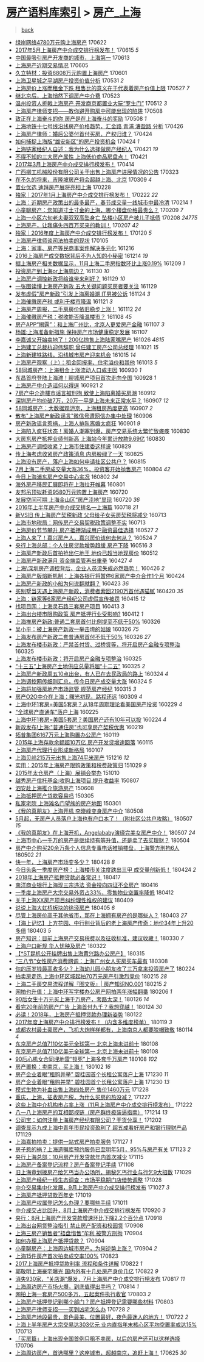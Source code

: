 [房产语料库索引](../../README.md)  > [房产_上海](房产_上海.md)
====
> [back](../README.md)

- [绿岸网络4780万元购上海房产](http://jkwz.applinzi.com/ittc/6982049071119205381.html#%E7%BB%BF%E5%B2%B8%E7%BD%91%E7%BB%9C4780%E4%B8%87%E5%85%83%E8%B4%AD%E4%B8%8A%E6%B5%B7%E6%88%BF%E4%BA%A7) 170622  
- [2017年5月上海房产中介成交排行榜发布！](http://jkwz.applinzi.com/ittc/6979389291992974340.html#2017%E5%B9%B45%E6%9C%88%E4%B8%8A%E6%B5%B7%E6%88%BF%E4%BA%A7%E4%B8%AD%E4%BB%8B%E6%88%90%E4%BA%A4%E6%8E%92%E8%A1%8C%E6%A6%9C%E5%8F%91%E5%B8%83%EF%BC%81) 170615 *5* 
- [中国最吸引房产开发商的城市，上海第一](http://jkwz.applinzi.com/ittc/6978670453861123077.html#%E4%B8%AD%E5%9B%BD%E6%9C%80%E5%90%B8%E5%BC%95%E6%88%BF%E4%BA%A7%E5%BC%80%E5%8F%91%E5%95%86%E7%9A%84%E5%9F%8E%E5%B8%82%EF%BC%8C%E4%B8%8A%E6%B5%B7%E7%AC%AC%E4%B8%80) 170613  
- [上海房产近期交易情况](http://jkwz.applinzi.com/ittc/6975820839411778565.html#%E4%B8%8A%E6%B5%B7%E6%88%BF%E4%BA%A7%E8%BF%91%E6%9C%9F%E4%BA%A4%E6%98%93%E6%83%85%E5%86%B5) 170605  
- [久立特材：投资6808万元购置上海房产](http://jkwz.applinzi.com/ittc/6974120583410222085.html#%E4%B9%85%E7%AB%8B%E7%89%B9%E6%9D%90%EF%BC%9A%E6%8A%95%E8%B5%846808%E4%B8%87%E5%85%83%E8%B4%AD%E7%BD%AE%E4%B8%8A%E6%B5%B7%E6%88%BF%E4%BA%A7) 170601  
- [上海卫星城之平湖房产投资价值分析](http://jkwz.applinzi.com/ittc/6973253627140375557.html#%E4%B8%8A%E6%B5%B7%E5%8D%AB%E6%98%9F%E5%9F%8E%E4%B9%8B%E5%B9%B3%E6%B9%96%E6%88%BF%E4%BA%A7%E6%8A%95%E8%B5%84%E4%BB%B7%E5%80%BC%E5%88%86%E6%9E%90) 170531 *2* 
- [上海房价上涨而租金下跌 租售比的意义在于代表着房产价值上限](http://jkwz.applinzi.com/ittc/6972402052712907780.html#%E4%B8%8A%E6%B5%B7%E6%88%BF%E4%BB%B7%E4%B8%8A%E6%B6%A8%E8%80%8C%E7%A7%9F%E9%87%91%E4%B8%8B%E8%B7%8C+%E7%A7%9F%E5%94%AE%E6%AF%94%E7%9A%84%E6%84%8F%E4%B9%89%E5%9C%A8%E4%BA%8E%E4%BB%A3%E8%A1%A8%E7%9D%80%E6%88%BF%E4%BA%A7%E4%BB%B7%E5%80%BC%E4%B8%8A%E9%99%90) 170527 *7* 
- [继北京后，上海悄然下调房产中介费](http://jkwz.applinzi.com/ittc/6970807979757536261.html#%E7%BB%A7%E5%8C%97%E4%BA%AC%E5%90%8E%EF%BC%8C%E4%B8%8A%E6%B5%B7%E6%82%84%E7%84%B6%E4%B8%8B%E8%B0%83%E6%88%BF%E4%BA%A7%E4%B8%AD%E4%BB%8B%E8%B4%B9) 170523  
- [温州投资人折戟上海房产 开发商京都置业大玩“罗生门”](http://jkwz.applinzi.com/ittc/6966870995133531140.html#%E6%B8%A9%E5%B7%9E%E6%8A%95%E8%B5%84%E4%BA%BA%E6%8A%98%E6%88%9F%E4%B8%8A%E6%B5%B7%E6%88%BF%E4%BA%A7+%E5%BC%80%E5%8F%91%E5%95%86%E4%BA%AC%E9%83%BD%E7%BD%AE%E4%B8%9A%E5%A4%A7%E7%8E%A9%E2%80%9C%E7%BD%97%E7%94%9F%E9%97%A8%E2%80%9D) 170512 *3* 
- [上海房产律师支招——教你避开购房中可能出现的陷阱](http://jkwz.applinzi.com/ittc/6965323584867140612.html#%E4%B8%8A%E6%B5%B7%E6%88%BF%E4%BA%A7%E5%BE%8B%E5%B8%88%E6%94%AF%E6%8B%9B%E2%80%94%E2%80%94%E6%95%99%E4%BD%A0%E9%81%BF%E5%BC%80%E8%B4%AD%E6%88%BF%E4%B8%AD%E5%8F%AF%E8%83%BD%E5%87%BA%E7%8E%B0%E7%9A%84%E9%99%B7%E9%98%B1) 170508  
- [致正在上海奋斗的你 房产是在上海奋斗的奖励](http://jkwz.applinzi.com/ittc/6965300979166610436.html#%E8%87%B4%E6%AD%A3%E5%9C%A8%E4%B8%8A%E6%B5%B7%E5%A5%8B%E6%96%97%E7%9A%84%E4%BD%A0+%E6%88%BF%E4%BA%A7%E6%98%AF%E5%9C%A8%E4%B8%8A%E6%B5%B7%E5%A5%8B%E6%96%97%E7%9A%84%E5%A5%96%E5%8A%B1) 170508 *1* 
- [上海地铁十七号线沿线房产价格趋势，汇金路 青浦 漕盈路 分析](http://jkwz.applinzi.com/ittc/6960841450597123076.html#%E4%B8%8A%E6%B5%B7%E5%9C%B0%E9%93%81%E5%8D%81%E4%B8%83%E5%8F%B7%E7%BA%BF%E6%B2%BF%E7%BA%BF%E6%88%BF%E4%BA%A7%E4%BB%B7%E6%A0%BC%E8%B6%8B%E5%8A%BF%EF%BC%8C%E6%B1%87%E9%87%91%E8%B7%AF+%E9%9D%92%E6%B5%A6+%E6%BC%95%E7%9B%88%E8%B7%AF+%E5%88%86%E6%9E%90) 170426  
- [上海房产律师：婚后公婆付首付买房，产权归谁？](http://jkwz.applinzi.com/ittc/6960026554041107460.html#%E4%B8%8A%E6%B5%B7%E6%88%BF%E4%BA%A7%E5%BE%8B%E5%B8%88%EF%BC%9A%E5%A9%9A%E5%90%8E%E5%85%AC%E5%A9%86%E4%BB%98%E9%A6%96%E4%BB%98%E4%B9%B0%E6%88%BF%EF%BC%8C%E4%BA%A7%E6%9D%83%E5%BD%92%E8%B0%81%EF%BC%9F) 170424  
- [如何捕捉上海版“雄安新区”的房产投资机会](http://jkwz.applinzi.com/ittc/6959844654907393028.html#%E5%A6%82%E4%BD%95%E6%8D%95%E6%8D%89%E4%B8%8A%E6%B5%B7%E7%89%88%E2%80%9C%E9%9B%84%E5%AE%89%E6%96%B0%E5%8C%BA%E2%80%9D%E7%9A%84%E6%88%BF%E4%BA%A7%E6%8A%95%E8%B5%84%E6%9C%BA%E4%BC%9A) 170424 *1* 
- [上海链家经纪人自述：我为什么选择做房产经纪人](http://jkwz.applinzi.com/ittc/6959102321677042692.html#%E4%B8%8A%E6%B5%B7%E9%93%BE%E5%AE%B6%E7%BB%8F%E7%BA%AA%E4%BA%BA%E8%87%AA%E8%BF%B0%EF%BC%9A%E6%88%91%E4%B8%BA%E4%BB%80%E4%B9%88%E9%80%89%E6%8B%A9%E5%81%9A%E6%88%BF%E4%BA%A7%E7%BB%8F%E7%BA%AA%E4%BA%BA) 170421 *19* 
- [不得不知的三大房产属性 上海低价商品房盘点！](http://jkwz.applinzi.com/ittc/6959026564829283332.html#%E4%B8%8D%E5%BE%97%E4%B8%8D%E7%9F%A5%E7%9A%84%E4%B8%89%E5%A4%A7%E6%88%BF%E4%BA%A7%E5%B1%9E%E6%80%A7+%E4%B8%8A%E6%B5%B7%E4%BD%8E%E4%BB%B7%E5%95%86%E5%93%81%E6%88%BF%E7%9B%98%E7%82%B9%EF%BC%81) 170421  
- [2017年3月上海房产中介成交排行榜发布！](http://jkwz.applinzi.com/ittc/6956315365469586436.html#2017%E5%B9%B43%E6%9C%88%E4%B8%8A%E6%B5%B7%E6%88%BF%E4%BA%A7%E4%B8%AD%E4%BB%8B%E6%88%90%E4%BA%A4%E6%8E%92%E8%A1%8C%E6%A6%9C%E5%8F%91%E5%B8%83%EF%BC%81) 170414  
- [广西柳工机械股份有限公司关于出售上海房产进展情况的公告](http://jkwz.applinzi.com/ittc/6948036246910813188.html#%E5%B9%BF%E8%A5%BF%E6%9F%B3%E5%B7%A5%E6%9C%BA%E6%A2%B0%E8%82%A1%E4%BB%BD%E6%9C%89%E9%99%90%E5%85%AC%E5%8F%B8%E5%85%B3%E4%BA%8E%E5%87%BA%E5%94%AE%E4%B8%8A%E6%B5%B7%E6%88%BF%E4%BA%A7%E8%BF%9B%E5%B1%95%E6%83%85%E5%86%B5%E7%9A%84%E5%85%AC%E5%91%8A) 170323  
- [在不久的将来，吉隆坡房产将会超越上海、北京](http://jkwz.applinzi.com/ittc/6943123239613236228.html#%E5%9C%A8%E4%B8%8D%E4%B9%85%E7%9A%84%E5%B0%86%E6%9D%A5%EF%BC%8C%E5%90%89%E9%9A%86%E5%9D%A1%E6%88%BF%E4%BA%A7%E5%B0%86%E4%BC%9A%E8%B6%85%E8%B6%8A%E4%B8%8A%E6%B5%B7%E3%80%81%E5%8C%97%E4%BA%AC) 170309 *4* 
- [置业优选 迪拜房产展将亮相上海](http://jkwz.applinzi.com/ittc/6939705138024547332.html#%E7%BD%AE%E4%B8%9A%E4%BC%98%E9%80%89+%E8%BF%AA%E6%8B%9C%E6%88%BF%E4%BA%A7%E5%B1%95%E5%B0%86%E4%BA%AE%E7%9B%B8%E4%B8%8A%E6%B5%B7) 170228  
- [独家｜2017年1月上海房产中介成交排行榜发布！](http://jkwz.applinzi.com/ittc/6937385548154143749.html#%E7%8B%AC%E5%AE%B6%EF%BD%9C2017%E5%B9%B41%E6%9C%88%E4%B8%8A%E6%B5%B7%E6%88%BF%E4%BA%A7%E4%B8%AD%E4%BB%8B%E6%88%90%E4%BA%A4%E6%8E%92%E8%A1%8C%E6%A6%9C%E5%8F%91%E5%B8%83%EF%BC%81) 170222 *22* 
- [上海：近期房产政策出的最多最严，春节成交量一线城市中最冷清](http://jkwz.applinzi.com/ittc/6933887552749831172.html#%E4%B8%8A%E6%B5%B7%EF%BC%9A%E8%BF%91%E6%9C%9F%E6%88%BF%E4%BA%A7%E6%94%BF%E7%AD%96%E5%87%BA%E7%9A%84%E6%9C%80%E5%A4%9A%E6%9C%80%E4%B8%A5%EF%BC%8C%E6%98%A5%E8%8A%82%E6%88%90%E4%BA%A4%E9%87%8F%E4%B8%80%E7%BA%BF%E5%9F%8E%E5%B8%82%E4%B8%AD%E6%9C%80%E5%86%B7%E6%B8%85) 170214 *1* 
- [小童聊房产：您知道寸土寸金的上海，哪个楼盘价格最贵么？](http://jkwz.applinzi.com/ittc/6932719934001120261.html#%E5%B0%8F%E7%AB%A5%E8%81%8A%E6%88%BF%E4%BA%A7%EF%BC%9A%E6%82%A8%E7%9F%A5%E9%81%93%E5%AF%B8%E5%9C%9F%E5%AF%B8%E9%87%91%E7%9A%84%E4%B8%8A%E6%B5%B7%EF%BC%8C%E5%93%AA%E4%B8%AA%E6%A5%BC%E7%9B%98%E4%BB%B7%E6%A0%BC%E6%9C%80%E8%B4%B5%E4%B9%88%EF%BC%9F) 170209 *7* 
- [上海一小区六旬老夫妻双双高坠身亡 坠楼小区房产被儿子抵债](http://jkwz.applinzi.com/ittc/6932219665970627589.html#%E4%B8%8A%E6%B5%B7%E4%B8%80%E5%B0%8F%E5%8C%BA%E5%85%AD%E6%97%AC%E8%80%81%E5%A4%AB%E5%A6%BB%E5%8F%8C%E5%8F%8C%E9%AB%98%E5%9D%A0%E8%BA%AB%E4%BA%A1+%E5%9D%A0%E6%A5%BC%E5%B0%8F%E5%8C%BA%E6%88%BF%E4%BA%A7%E8%A2%AB%E5%84%BF%E5%AD%90%E6%8A%B5%E5%80%BA) 170208 *24775* 
- [上海房产，让我痛失四百万买来的教训！](http://jkwz.applinzi.com/ittc/6931691720415904772.html#%E4%B8%8A%E6%B5%B7%E6%88%BF%E4%BA%A7%EF%BC%8C%E8%AE%A9%E6%88%91%E7%97%9B%E5%A4%B1%E5%9B%9B%E7%99%BE%E4%B8%87%E4%B9%B0%E6%9D%A5%E7%9A%84%E6%95%99%E8%AE%AD%EF%BC%81) 170207 *42* 
- [独家｜2016年度上海房产中介成交排行榜发布！](http://jkwz.applinzi.com/ittc/6925150875990623237.html#%E7%8B%AC%E5%AE%B6%EF%BD%9C2016%E5%B9%B4%E5%BA%A6%E4%B8%8A%E6%B5%B7%E6%88%BF%E4%BA%A7%E4%B8%AD%E4%BB%8B%E6%88%90%E4%BA%A4%E6%8E%92%E8%A1%8C%E6%A6%9C%E5%8F%91%E5%B8%83%EF%BC%81) 170120 *5* 
- [上海房产律师谈司法拍卖的现状](http://jkwz.applinzi.com/ittc/6919668137586066436.html#%E4%B8%8A%E6%B5%B7%E6%88%BF%E4%BA%A7%E5%BE%8B%E5%B8%88%E8%B0%88%E5%8F%B8%E6%B3%95%E6%8B%8D%E5%8D%96%E7%9A%84%E7%8E%B0%E7%8A%B6) 170105  
- [上海：家事、房产等民商事案件解决多元化](http://jkwz.applinzi.com/ittc/6912141322093069317.html#%E4%B8%8A%E6%B5%B7%EF%BC%9A%E5%AE%B6%E4%BA%8B%E3%80%81%E6%88%BF%E4%BA%A7%E7%AD%89%E6%B0%91%E5%95%86%E4%BA%8B%E6%A1%88%E4%BB%B6%E8%A7%A3%E5%86%B3%E5%A4%9A%E5%85%83%E5%8C%96) 161216  
- [2016上海房产成交数据背后不为人知的小秘密](http://jkwz.applinzi.com/ittc/6911547433212707844.html#2016%E4%B8%8A%E6%B5%B7%E6%88%BF%E4%BA%A7%E6%88%90%E4%BA%A4%E6%95%B0%E6%8D%AE%E8%83%8C%E5%90%8E%E4%B8%8D%E4%B8%BA%E4%BA%BA%E7%9F%A5%E7%9A%84%E5%B0%8F%E7%A7%98%E5%AF%86) 161214 *19* 
- [据上海房产相关数据显示，11月上海二手房指数环比上涨0.19%](http://jkwz.applinzi.com/ittc/6909693129761752069.html#%E6%8D%AE%E4%B8%8A%E6%B5%B7%E6%88%BF%E4%BA%A7%E7%9B%B8%E5%85%B3%E6%95%B0%E6%8D%AE%E6%98%BE%E7%A4%BA%EF%BC%8C11%E6%9C%88%E4%B8%8A%E6%B5%B7%E4%BA%8C%E6%89%8B%E6%88%BF%E6%8C%87%E6%95%B0%E7%8E%AF%E6%AF%94%E4%B8%8A%E6%B6%A80.19%25) 161209 *1* 
- [投资房产到上海or上海周边？](http://jkwz.applinzi.com/ittc/6906230413894091780.html#%E6%8A%95%E8%B5%84%E6%88%BF%E4%BA%A7%E5%88%B0%E4%B8%8A%E6%B5%B7or%E4%B8%8A%E6%B5%B7%E5%91%A8%E8%BE%B9%EF%BC%9F) 161130 *10* 
- [上海房产调控新政将给谁带来利好？](http://jkwz.applinzi.com/ittc/6906056269869089797.html#%E4%B8%8A%E6%B5%B7%E6%88%BF%E4%BA%A7%E8%B0%83%E6%8E%A7%E6%96%B0%E6%94%BF%E5%B0%86%E7%BB%99%E8%B0%81%E5%B8%A6%E6%9D%A5%E5%88%A9%E5%A5%BD%EF%BC%9F) 161129 *10* 
- [一张图读懂上海房产新政 五大关键问题买房者要关注](http://jkwz.applinzi.com/ittc/6905855942045729796.html#%E4%B8%80%E5%BC%A0%E5%9B%BE%E8%AF%BB%E6%87%82%E4%B8%8A%E6%B5%B7%E6%88%BF%E4%BA%A7%E6%96%B0%E6%94%BF+%E4%BA%94%E5%A4%A7%E5%85%B3%E9%94%AE%E9%97%AE%E9%A2%98%E4%B9%B0%E6%88%BF%E8%80%85%E8%A6%81%E5%85%B3%E6%B3%A8) 161129  
- [发布虚假&quot;房产新政&quot;引发上海离婚潮 IT男被公诉](http://jkwz.applinzi.com/ittc/6904155671515104260.html#%E5%8F%91%E5%B8%83%E8%99%9A%E5%81%87%26quot%3B%E6%88%BF%E4%BA%A7%E6%96%B0%E6%94%BF%26quot%3B%E5%BC%95%E5%8F%91%E4%B8%8A%E6%B5%B7%E7%A6%BB%E5%A9%9A%E6%BD%AE+IT%E7%94%B7%E8%A2%AB%E5%85%AC%E8%AF%89) 161124 *3* 
- [上海催缴房产税 或利于楼市降温](http://jkwz.applinzi.com/ittc/6902893416563622916.html#%E4%B8%8A%E6%B5%B7%E5%82%AC%E7%BC%B4%E6%88%BF%E4%BA%A7%E7%A8%8E+%E6%88%96%E5%88%A9%E4%BA%8E%E6%A5%BC%E5%B8%82%E9%99%8D%E6%B8%A9) 161121 *3* 
- [上海房产周报，二手房房价依旧稳步上涨！](http://jkwz.applinzi.com/ittc/6899671252364428293.html#%E4%B8%8A%E6%B5%B7%E6%88%BF%E4%BA%A7%E5%91%A8%E6%8A%A5%EF%BC%8C%E4%BA%8C%E6%89%8B%E6%88%BF%E6%88%BF%E4%BB%B7%E4%BE%9D%E6%97%A7%E7%A8%B3%E6%AD%A5%E4%B8%8A%E6%B6%A8%EF%BC%81) 161112 *24* 
- [上海催缴房产税：税收能否降温楼市？](http://jkwz.applinzi.com/ittc/6898148207590114308.html#%E4%B8%8A%E6%B5%B7%E5%82%AC%E7%BC%B4%E6%88%BF%E4%BA%A7%E7%A8%8E%EF%BC%9A%E7%A8%8E%E6%94%B6%E8%83%BD%E5%90%A6%E9%99%8D%E6%B8%A9%E6%A5%BC%E5%B8%82%EF%BC%9F) 161108 *45* 
- [房产APP“揭露”：和上海广州比，北京人更爱房产金融](http://jkwz.applinzi.com/ittc/6897794264154506244.html#%E6%88%BF%E4%BA%A7APP%E2%80%9C%E6%8F%AD%E9%9C%B2%E2%80%9D%EF%BC%9A%E5%92%8C%E4%B8%8A%E6%B5%B7%E5%B9%BF%E5%B7%9E%E6%AF%94%EF%BC%8C%E5%8C%97%E4%BA%AC%E4%BA%BA%E6%9B%B4%E7%88%B1%E6%88%BF%E4%BA%A7%E9%87%91%E8%9E%8D) 161107 *3* 
- [杨雄:上海准备新措施 保持房产市场健康稳定发展](http://jkwz.applinzi.com/ittc/6897723111511688196.html#%E6%9D%A8%E9%9B%84%3A%E4%B8%8A%E6%B5%B7%E5%87%86%E5%A4%87%E6%96%B0%E6%8E%AA%E6%96%BD+%E4%BF%9D%E6%8C%81%E6%88%BF%E4%BA%A7%E5%B8%82%E5%9C%BA%E5%81%A5%E5%BA%B7%E7%A8%B3%E5%AE%9A%E5%8F%91%E5%B1%95) 161107  
- [李嘉诚又开始卖地了！200亿抛售上海陆家嘴房产](http://jkwz.applinzi.com/ittc/6893402293164049412.html#%E6%9D%8E%E5%98%89%E8%AF%9A%E5%8F%88%E5%BC%80%E5%A7%8B%E5%8D%96%E5%9C%B0%E4%BA%86%EF%BC%81200%E4%BA%BF%E6%8A%9B%E5%94%AE%E4%B8%8A%E6%B5%B7%E9%99%86%E5%AE%B6%E5%98%B4%E6%88%BF%E4%BA%A7) 161026 *4815* 
- [上海建工总裁杭迎伟辞职 曾任建工房产公司总经理](http://jkwz.applinzi.com/ittc/6891586554778092549.html#%E4%B8%8A%E6%B5%B7%E5%BB%BA%E5%B7%A5%E6%80%BB%E8%A3%81%E6%9D%AD%E8%BF%8E%E4%BC%9F%E8%BE%9E%E8%81%8C+%E6%9B%BE%E4%BB%BB%E5%BB%BA%E5%B7%A5%E6%88%BF%E4%BA%A7%E5%85%AC%E5%8F%B8%E6%80%BB%E7%BB%8F%E7%90%86) 161021 *15* 
- [上海新建铁路线，沿线城市房产迎来机会](http://jkwz.applinzi.com/ittc/6889145789380559876.html#%E4%B8%8A%E6%B5%B7%E6%96%B0%E5%BB%BA%E9%93%81%E8%B7%AF%E7%BA%BF%EF%BC%8C%E6%B2%BF%E7%BA%BF%E5%9F%8E%E5%B8%82%E6%88%BF%E4%BA%A7%E8%BF%8E%E6%9D%A5%E6%9C%BA%E4%BC%9A) 161015 *14* 
- [上海房产观察（上）：租金回报率、住宅溢价和其他](http://jkwz.applinzi.com/ittc/6888543813328438276.html#%E4%B8%8A%E6%B5%B7%E6%88%BF%E4%BA%A7%E8%A7%82%E5%AF%9F%EF%BC%88%E4%B8%8A%EF%BC%89%EF%BC%9A%E7%A7%9F%E9%87%91%E5%9B%9E%E6%8A%A5%E7%8E%87%E3%80%81%E4%BD%8F%E5%AE%85%E6%BA%A2%E4%BB%B7%E5%92%8C%E5%85%B6%E4%BB%96) 161013 *5* 
- [58同城房产：上海租金上涨流动人口成主因](http://jkwz.applinzi.com/ittc/6883597842957992965.html#58%E5%90%8C%E5%9F%8E%E6%88%BF%E4%BA%A7%EF%BC%9A%E4%B8%8A%E6%B5%B7%E7%A7%9F%E9%87%91%E4%B8%8A%E6%B6%A8%E6%B5%81%E5%8A%A8%E4%BA%BA%E5%8F%A3%E6%88%90%E4%B8%BB%E5%9B%A0) 160930 *1* 
- [东昌首府登陆上海滩！聊城房产项目首次走向全国](http://jkwz.applinzi.com/ittc/6882830364132770821.html#%E4%B8%9C%E6%98%8C%E9%A6%96%E5%BA%9C%E7%99%BB%E9%99%86%E4%B8%8A%E6%B5%B7%E6%BB%A9%EF%BC%81%E8%81%8A%E5%9F%8E%E6%88%BF%E4%BA%A7%E9%A1%B9%E7%9B%AE%E9%A6%96%E6%AC%A1%E8%B5%B0%E5%90%91%E5%85%A8%E5%9B%BD) 160928 *1* 
- [上海房产中介造谣何以得逞](http://jkwz.applinzi.com/ittc/6880111989975680005.html#%E4%B8%8A%E6%B5%B7%E6%88%BF%E4%BA%A7%E4%B8%AD%E4%BB%8B%E9%80%A0%E8%B0%A3%E4%BD%95%E4%BB%A5%E5%BE%97%E9%80%9E) 160921 *2* 
- [7房产中介造楼市谣言被刑拘 致使上海陷离婚买房潮](http://jkwz.applinzi.com/ittc/6876905330017043460.html#7%E6%88%BF%E4%BA%A7%E4%B8%AD%E4%BB%8B%E9%80%A0%E6%A5%BC%E5%B8%82%E8%B0%A3%E8%A8%80%E8%A2%AB%E5%88%91%E6%8B%98+%E8%87%B4%E4%BD%BF%E4%B8%8A%E6%B5%B7%E9%99%B7%E7%A6%BB%E5%A9%9A%E4%B9%B0%E6%88%BF%E6%BD%AE) 160912  
- [深圳房产均价破7万，20万一平是上海未来正常水平？](http://jkwz.applinzi.com/ittc/6875194245958337541.html#%E6%B7%B1%E5%9C%B3%E6%88%BF%E4%BA%A7%E5%9D%87%E4%BB%B7%E7%A0%B47%E4%B8%87%EF%BC%8C20%E4%B8%87%E4%B8%80%E5%B9%B3%E6%98%AF%E4%B8%8A%E6%B5%B7%E6%9C%AA%E6%9D%A5%E6%AD%A3%E5%B8%B8%E6%B0%B4%E5%B9%B3%EF%BC%9F) 160907 *12* 
- [58同城房产：大数据观沪京，上海租房热度更高](http://jkwz.applinzi.com/ittc/6875052363840226309.html#58%E5%90%8C%E5%9F%8E%E6%88%BF%E4%BA%A7%EF%BC%9A%E5%A4%A7%E6%95%B0%E6%8D%AE%E8%A7%82%E6%B2%AA%E4%BA%AC%EF%BC%8C%E4%B8%8A%E6%B5%B7%E7%A7%9F%E6%88%BF%E7%83%AD%E5%BA%A6%E6%9B%B4%E9%AB%98) 160907 *2* 
- [散布&quot;上海房产新政谣言&quot;微信号遭网信办集中处理](http://jkwz.applinzi.com/ittc/6874840391861404677.html#%E6%95%A3%E5%B8%83%26quot%3B%E4%B8%8A%E6%B5%B7%E6%88%BF%E4%BA%A7%E6%96%B0%E6%94%BF%E8%B0%A3%E8%A8%80%26quot%3B%E5%BE%AE%E4%BF%A1%E5%8F%B7%E9%81%AD%E7%BD%91%E4%BF%A1%E5%8A%9E%E9%9B%86%E4%B8%AD%E5%A4%84%E7%90%86) 160906  
- [房产新政谣言惹祸，上海人排队离婚太疯狂](http://jkwz.applinzi.com/ittc/6872950183863780357.html#%E6%88%BF%E4%BA%A7%E6%96%B0%E6%94%BF%E8%B0%A3%E8%A8%80%E6%83%B9%E7%A5%B8%EF%BC%8C%E4%B8%8A%E6%B5%B7%E4%BA%BA%E6%8E%92%E9%98%9F%E7%A6%BB%E5%A9%9A%E5%A4%AA%E7%96%AF%E7%8B%82) 160901 *9* 
- [上海陷入疯狂状态！离婚人潮塞到爆，房产交易系统太繁忙致瘫痪](http://jkwz.applinzi.com/ittc/6872092082382046212.html#%E4%B8%8A%E6%B5%B7%E9%99%B7%E5%85%A5%E7%96%AF%E7%8B%82%E7%8A%B6%E6%80%81%EF%BC%81%E7%A6%BB%E5%A9%9A%E4%BA%BA%E6%BD%AE%E5%A1%9E%E5%88%B0%E7%88%86%EF%BC%8C%E6%88%BF%E4%BA%A7%E4%BA%A4%E6%98%93%E7%B3%BB%E7%BB%9F%E5%A4%AA%E7%B9%81%E5%BF%99%E8%87%B4%E7%98%AB%E7%97%AA) 160830  
- [大房东房产抵押业绩创新高 上海站今年累计放款9.69亿](http://jkwz.applinzi.com/ittc/6871847050873930756.html#%E5%A4%A7%E6%88%BF%E4%B8%9C%E6%88%BF%E4%BA%A7%E6%8A%B5%E6%8A%BC%E4%B8%9A%E7%BB%A9%E5%88%9B%E6%96%B0%E9%AB%98+%E4%B8%8A%E6%B5%B7%E7%AB%99%E4%BB%8A%E5%B9%B4%E7%B4%AF%E8%AE%A1%E6%94%BE%E6%AC%BE9.69%E4%BA%BF) 160830  
- [上海房产调控收紧？上海市住建委这样说](http://jkwz.applinzi.com/ittc/6871895429070980101.html#%E4%B8%8A%E6%B5%B7%E6%88%BF%E4%BA%A7%E8%B0%83%E6%8E%A7%E6%94%B6%E7%B4%A7%EF%BC%9F%E4%B8%8A%E6%B5%B7%E5%B8%82%E4%BD%8F%E5%BB%BA%E5%A7%94%E8%BF%99%E6%A0%B7%E8%AF%B4) 160829  
- [传上海考虑收紧房产政策消息 内房股绿了一天](http://jkwz.applinzi.com/ittc/6870344061453599749.html#%E4%BC%A0%E4%B8%8A%E6%B5%B7%E8%80%83%E8%99%91%E6%94%B6%E7%B4%A7%E6%88%BF%E4%BA%A7%E6%94%BF%E7%AD%96%E6%B6%88%E6%81%AF+%E5%86%85%E6%88%BF%E8%82%A1%E7%BB%BF%E4%BA%86%E4%B8%80%E5%A4%A9) 160825  
- [上海没有房产，落户上海如何申请社区公共户？](http://jkwz.applinzi.com/ittc/6866713116175500292.html#%E4%B8%8A%E6%B5%B7%E6%B2%A1%E6%9C%89%E6%88%BF%E4%BA%A7%EF%BC%8C%E8%90%BD%E6%88%B7%E4%B8%8A%E6%B5%B7%E5%A6%82%E4%BD%95%E7%94%B3%E8%AF%B7%E7%A4%BE%E5%8C%BA%E5%85%AC%E5%85%B1%E6%88%B7%EF%BC%9F) 160815  
- [7月上海二手房成交量大涨36%，投资客开始抛售房产](http://jkwz.applinzi.com/ittc/6862615115144365061.html#7%E6%9C%88%E4%B8%8A%E6%B5%B7%E4%BA%8C%E6%89%8B%E6%88%BF%E6%88%90%E4%BA%A4%E9%87%8F%E5%A4%A7%E6%B6%A836%25%EF%BC%8C%E6%8A%95%E8%B5%84%E5%AE%A2%E5%BC%80%E5%A7%8B%E6%8A%9B%E5%94%AE%E6%88%BF%E4%BA%A7) 160804 *42* 
- [今日上海浦东房产交易中心实况](http://jkwz.applinzi.com/ittc/6861711833202951173.html#%E4%BB%8A%E6%97%A5%E4%B8%8A%E6%B5%B7%E6%B5%A6%E4%B8%9C%E6%88%BF%E4%BA%A7%E4%BA%A4%E6%98%93%E4%B8%AD%E5%BF%83%E5%AE%9E%E5%86%B5) 160802 *34* 
- [海外房产移民汇展即将在上海拉开帷幕](http://jkwz.applinzi.com/ittc/6861439251639714820.html#%E6%B5%B7%E5%A4%96%E6%88%BF%E4%BA%A7%E7%A7%BB%E6%B0%91%E6%B1%87%E5%B1%95%E5%8D%B3%E5%B0%86%E5%9C%A8%E4%B8%8A%E6%B5%B7%E6%8B%89%E5%BC%80%E5%B8%B7%E5%B9%95) 160801  
- [友邦吊顶拟耗资9580万元购置上海房产](http://jkwz.applinzi.com/ittc/6857028477404054533.html#%E5%8F%8B%E9%82%A6%E5%90%8A%E9%A1%B6%E6%8B%9F%E8%80%97%E8%B5%849580%E4%B8%87%E5%85%83%E8%B4%AD%E7%BD%AE%E4%B8%8A%E6%B5%B7%E6%88%BF%E4%BA%A7) 160720  
- [发展空间可期 上海金山区“房产洼地”显现](http://jkwz.applinzi.com/ittc/6856977016976573444.html#%E5%8F%91%E5%B1%95%E7%A9%BA%E9%97%B4%E5%8F%AF%E6%9C%9F+%E4%B8%8A%E6%B5%B7%E9%87%91%E5%B1%B1%E5%8C%BA%E2%80%9C%E6%88%BF%E4%BA%A7%E6%B4%BC%E5%9C%B0%E2%80%9D%E6%98%BE%E7%8E%B0) 160720 *36* 
- [2016年上半年房产中介成交排名—上海篇](http://jkwz.applinzi.com/ittc/6856298190860715012.html#2016%E5%B9%B4%E4%B8%8A%E5%8D%8A%E5%B9%B4%E6%88%BF%E4%BA%A7%E4%B8%AD%E4%BB%8B%E6%88%90%E4%BA%A4%E6%8E%92%E5%90%8D%E2%80%94%E4%B8%8A%E6%B5%B7%E7%AF%87) 160718 *21* 
- [新VS旧 传上海房产契税新政 父母给子女买房契税将减少](http://jkwz.applinzi.com/ittc/6854287346618614788.html#%E6%96%B0VS%E6%97%A7+%E4%BC%A0%E4%B8%8A%E6%B5%B7%E6%88%BF%E4%BA%A7%E5%A5%91%E7%A8%8E%E6%96%B0%E6%94%BF+%E7%88%B6%E6%AF%8D%E7%BB%99%E5%AD%90%E5%A5%B3%E4%B9%B0%E6%88%BF%E5%A5%91%E7%A8%8E%E5%B0%86%E5%87%8F%E5%B0%91) 160713  
- [上海市地税局：网传房产交易契税政策调整不实](http://jkwz.applinzi.com/ittc/6854282099779175428.html#%E4%B8%8A%E6%B5%B7%E5%B8%82%E5%9C%B0%E7%A8%8E%E5%B1%80%EF%BC%9A%E7%BD%91%E4%BC%A0%E6%88%BF%E4%BA%A7%E4%BA%A4%E6%98%93%E5%A5%91%E7%A8%8E%E6%94%BF%E7%AD%96%E8%B0%83%E6%95%B4%E4%B8%8D%E5%AE%9E) 160713  
- [上海房价节节攀升 房产抵押渐成用户融资最佳选择](http://jkwz.applinzi.com/ittc/6836507402119414789.html#%E4%B8%8A%E6%B5%B7%E6%88%BF%E4%BB%B7%E8%8A%82%E8%8A%82%E6%94%80%E5%8D%87+%E6%88%BF%E4%BA%A7%E6%8A%B5%E6%8A%BC%E6%B8%90%E6%88%90%E7%94%A8%E6%88%B7%E8%9E%8D%E8%B5%84%E6%9C%80%E4%BD%B3%E9%80%89%E6%8B%A9) 160527 *2* 
- [上海人来了！嘉兴房产人，嘉兴房价该何去何从？](http://jkwz.applinzi.com/ittc/6835714527320343557.html#%E4%B8%8A%E6%B5%B7%E4%BA%BA%E6%9D%A5%E4%BA%86%EF%BC%81%E5%98%89%E5%85%B4%E6%88%BF%E4%BA%A7%E4%BA%BA%EF%BC%8C%E5%98%89%E5%85%B4%E6%88%BF%E4%BB%B7%E8%AF%A5%E4%BD%95%E5%8E%BB%E4%BD%95%E4%BB%8E%EF%BC%9F) 160524 *7* 
- [央行上海总部：个人住房贷款增势趋缓 房产下降](http://jkwz.applinzi.com/ittc/6832859372472239109.html#%E5%A4%AE%E8%A1%8C%E4%B8%8A%E6%B5%B7%E6%80%BB%E9%83%A8%EF%BC%9A%E4%B8%AA%E4%BA%BA%E4%BD%8F%E6%88%BF%E8%B4%B7%E6%AC%BE%E5%A2%9E%E5%8A%BF%E8%B6%8B%E7%BC%93+%E6%88%BF%E4%BA%A7%E4%B8%8B%E9%99%8D) 160516 *3* 
- [上海房产新政后首拍抢出仨地王 地价已超当地现房价](http://jkwz.applinzi.com/ittc/6831238959421981700.html#%E4%B8%8A%E6%B5%B7%E6%88%BF%E4%BA%A7%E6%96%B0%E6%94%BF%E5%90%8E%E9%A6%96%E6%8B%8D%E6%8A%A2%E5%87%BA%E4%BB%A8%E5%9C%B0%E7%8E%8B+%E5%9C%B0%E4%BB%B7%E5%B7%B2%E8%B6%85%E5%BD%93%E5%9C%B0%E7%8E%B0%E6%88%BF%E4%BB%B7) 160512  
- [上海房产新政满月 资金端监管再出重拳](http://jkwz.applinzi.com/ittc/6825638043427800069.html#%E4%B8%8A%E6%B5%B7%E6%88%BF%E4%BA%A7%E6%96%B0%E6%94%BF%E6%BB%A1%E6%9C%88+%E8%B5%84%E9%87%91%E7%AB%AF%E7%9B%91%E7%AE%A1%E5%86%8D%E5%87%BA%E9%87%8D%E6%8B%B3) 160427 *4* 
- [上海\\深圳房产调控背后，企业人员流失成必然趋势！](http://jkwz.applinzi.com/ittc/6825320459486626821.html#%E4%B8%8A%E6%B5%B7%5C%5C%E6%B7%B1%E5%9C%B3%E6%88%BF%E4%BA%A7%E8%B0%83%E6%8E%A7%E8%83%8C%E5%90%8E%EF%BC%8C%E4%BC%81%E4%B8%9A%E4%BA%BA%E5%91%98%E6%B5%81%E5%A4%B1%E6%88%90%E5%BF%85%E7%84%B6%E8%B6%8B%E5%8A%BF%EF%BC%81) 160426 *2* 
- [上海房产版熔断机制：上海各银行将暂停6家房产中介合作1个月](http://jkwz.applinzi.com/ittc/6824788276497875973.html#%E4%B8%8A%E6%B5%B7%E6%88%BF%E4%BA%A7%E7%89%88%E7%86%94%E6%96%AD%E6%9C%BA%E5%88%B6%EF%BC%9A%E4%B8%8A%E6%B5%B7%E5%90%84%E9%93%B6%E8%A1%8C%E5%B0%86%E6%9A%82%E5%81%9C6%E5%AE%B6%E6%88%BF%E4%BA%A7%E4%B8%AD%E4%BB%8B%E5%90%88%E4%BD%9C1%E4%B8%AA%E6%9C%88) 160424  
- [上海房产新政的小船为何说翻就翻？](http://jkwz.applinzi.com/ittc/6824359969209975813.html#%E4%B8%8A%E6%B5%B7%E6%88%BF%E4%BA%A7%E6%96%B0%E6%94%BF%E7%9A%84%E5%B0%8F%E8%88%B9%E4%B8%BA%E4%BD%95%E8%AF%B4%E7%BF%BB%E5%B0%B1%E7%BF%BB%EF%BC%9F) 160423 *36* 
- [买别墅当天遇上海房产新政，消费者索回2190万首付遇猫腻](http://jkwz.applinzi.com/ittc/6823234617460917252.html#%E4%B9%B0%E5%88%AB%E5%A2%85%E5%BD%93%E5%A4%A9%E9%81%87%E4%B8%8A%E6%B5%B7%E6%88%BF%E4%BA%A7%E6%96%B0%E6%94%BF%EF%BC%8C%E6%B6%88%E8%B4%B9%E8%80%85%E7%B4%A2%E5%9B%9E2190%E4%B8%87%E9%A6%96%E4%BB%98%E9%81%87%E7%8C%AB%E8%85%BB) 160420 *35* 
- [上海：链家等6家房产经纪公司虚假宣传被罚](http://jkwz.applinzi.com/ittc/6821032555620877316.html#%E4%B8%8A%E6%B5%B7%EF%BC%9A%E9%93%BE%E5%AE%B6%E7%AD%896%E5%AE%B6%E6%88%BF%E4%BA%A7%E7%BB%8F%E7%BA%AA%E5%85%AC%E5%8F%B8%E8%99%9A%E5%81%87%E5%AE%A3%E4%BC%A0%E8%A2%AB%E7%BD%9A) 160415 *12* 
- [找项目网：上海灵石路三套房产项目](http://jkwz.applinzi.com/ittc/6820604287222547461.html#%E6%89%BE%E9%A1%B9%E7%9B%AE%E7%BD%91%EF%BC%9A%E4%B8%8A%E6%B5%B7%E7%81%B5%E7%9F%B3%E8%B7%AF%E4%B8%89%E5%A5%97%E6%88%BF%E4%BA%A7%E9%A1%B9%E7%9B%AE) 160413 *3* 
- [上海出台楼市限购政策 房产抵押行业受影响?](http://jkwz.applinzi.com/ittc/6820176995631498244.html#%E4%B8%8A%E6%B5%B7%E5%87%BA%E5%8F%B0%E6%A5%BC%E5%B8%82%E9%99%90%E8%B4%AD%E6%94%BF%E7%AD%96+%E6%88%BF%E4%BA%A7%E6%8A%B5%E6%8A%BC%E8%A1%8C%E4%B8%9A%E5%8F%97%E5%BD%B1%E5%93%8D%3F) 160412 *1* 
- [上海推房产新政:普通二套房首付比例提至不低于50%](http://jkwz.applinzi.com/ittc/6813808606386324485.html#%E4%B8%8A%E6%B5%B7%E6%8E%A8%E6%88%BF%E4%BA%A7%E6%96%B0%E6%94%BF%3A%E6%99%AE%E9%80%9A%E4%BA%8C%E5%A5%97%E6%88%BF%E9%A6%96%E4%BB%98%E6%AF%94%E4%BE%8B%E6%8F%90%E8%87%B3%E4%B8%8D%E4%BD%8E%E4%BA%8E50%25) 160326  
- [吴小平：被上海房产新政一举击垮的姑娘](http://jkwz.applinzi.com/ittc/6813800400901637124.html#%E5%90%B4%E5%B0%8F%E5%B9%B3%EF%BC%9A%E8%A2%AB%E4%B8%8A%E6%B5%B7%E6%88%BF%E4%BA%A7%E6%96%B0%E6%94%BF%E4%B8%80%E4%B8%BE%E5%87%BB%E5%9E%AE%E7%9A%84%E5%A7%91%E5%A8%98) 160326 *75* 
- [上海发布房产新政二套普通房首付不低于50%](http://jkwz.applinzi.com/ittc/6813710014774510597.html#%E4%B8%8A%E6%B5%B7%E5%8F%91%E5%B8%83%E6%88%BF%E4%BA%A7%E6%96%B0%E6%94%BF%E4%BA%8C%E5%A5%97%E6%99%AE%E9%80%9A%E6%88%BF%E9%A6%96%E4%BB%98%E4%B8%8D%E4%BD%8E%E4%BA%8E50%25) 160326 *27* 
- [上海发布楼市新政：严禁首付贷、过桥贷等，将开启房产金融专项整治](http://jkwz.applinzi.com/ittc/6813569091121972229.html#%E4%B8%8A%E6%B5%B7%E5%8F%91%E5%B8%83%E6%A5%BC%E5%B8%82%E6%96%B0%E6%94%BF%EF%BC%9A%E4%B8%A5%E7%A6%81%E9%A6%96%E4%BB%98%E8%B4%B7%E3%80%81%E8%BF%87%E6%A1%A5%E8%B4%B7%E7%AD%89%EF%BC%8C%E5%B0%86%E5%BC%80%E5%90%AF%E6%88%BF%E4%BA%A7%E9%87%91%E8%9E%8D%E4%B8%93%E9%A1%B9%E6%95%B4%E6%B2%BB) 160325  
- [上海发布楼市新政：将开启房产金融专项整治](http://jkwz.applinzi.com/ittc/6813493639959282693.html#%E4%B8%8A%E6%B5%B7%E5%8F%91%E5%B8%83%E6%A5%BC%E5%B8%82%E6%96%B0%E6%94%BF%EF%BC%9A%E5%B0%86%E5%BC%80%E5%90%AF%E6%88%BF%E4%BA%A7%E9%87%91%E8%9E%8D%E4%B8%93%E9%A1%B9%E6%95%B4%E6%B2%BB) 160325  
- [“十三五”上海房产土地供应总量将超“十二五”](http://jkwz.applinzi.com/ittc/6813480332091196421.html#%E2%80%9C%E5%8D%81%E4%B8%89%E4%BA%94%E2%80%9D%E4%B8%8A%E6%B5%B7%E6%88%BF%E4%BA%A7%E5%9C%9F%E5%9C%B0%E4%BE%9B%E5%BA%94%E6%80%BB%E9%87%8F%E5%B0%86%E8%B6%85%E2%80%9C%E5%8D%81%E4%BA%8C%E4%BA%94%E2%80%9D) 160325 *2* 
- [上海房产新政周五10点出台，有人已在去民政局的路上](http://jkwz.applinzi.com/ittc/6813273173319484420.html#%E4%B8%8A%E6%B5%B7%E6%88%BF%E4%BA%A7%E6%96%B0%E6%94%BF%E5%91%A8%E4%BA%9410%E7%82%B9%E5%87%BA%E5%8F%B0%EF%BC%8C%E6%9C%89%E4%BA%BA%E5%B7%B2%E5%9C%A8%E5%8E%BB%E6%B0%91%E6%94%BF%E5%B1%80%E7%9A%84%E8%B7%AF%E4%B8%8A) 160324 *4* 
- [上海调控网传细则汇总，传今日房产成交量大涨](http://jkwz.applinzi.com/ittc/6813170204104197124.html#%E4%B8%8A%E6%B5%B7%E8%B0%83%E6%8E%A7%E7%BD%91%E4%BC%A0%E7%BB%86%E5%88%99%E6%B1%87%E6%80%BB%EF%BC%8C%E4%BC%A0%E4%BB%8A%E6%97%A5%E6%88%BF%E4%BA%A7%E6%88%90%E4%BA%A4%E9%87%8F%E5%A4%A7%E6%B6%A8) 160324 *5* 
- [上海将加强房地产市场监管 规范房产经纪](http://jkwz.applinzi.com/ittc/6809733800787461124.html#%E4%B8%8A%E6%B5%B7%E5%B0%86%E5%8A%A0%E5%BC%BA%E6%88%BF%E5%9C%B0%E4%BA%A7%E5%B8%82%E5%9C%BA%E7%9B%91%E7%AE%A1+%E8%A7%84%E8%8C%83%E6%88%BF%E4%BA%A7%E7%BB%8F%E7%BA%AA) 160315 *3* 
- [房产O2O中介在上海：曙光初现，路程还远](http://jkwz.applinzi.com/ittc/6807605569032553477.html#%E6%88%BF%E4%BA%A7O2O%E4%B8%AD%E4%BB%8B%E5%9C%A8%E4%B8%8A%E6%B5%B7%EF%BC%9A%E6%9B%99%E5%85%89%E5%88%9D%E7%8E%B0%EF%BC%8C%E8%B7%AF%E7%A8%8B%E8%BF%98%E8%BF%9C) 160309 *4* 
- [上海中环1套房=美国5套房？从18年周期理论看美国房产投资](http://jkwz.applinzi.com/ittc/6804200588350850052.html#%E4%B8%8A%E6%B5%B7%E4%B8%AD%E7%8E%AF1%E5%A5%97%E6%88%BF%3D%E7%BE%8E%E5%9B%BD5%E5%A5%97%E6%88%BF%EF%BC%9F%E4%BB%8E18%E5%B9%B4%E5%91%A8%E6%9C%9F%E7%90%86%E8%AE%BA%E7%9C%8B%E7%BE%8E%E5%9B%BD%E6%88%BF%E4%BA%A7%E6%8A%95%E8%B5%84) 160229 *4* 
- [“全球房产直通车”落户上海](http://jkwz.applinzi.com/ittc/6802809985914373125.html#%E2%80%9C%E5%85%A8%E7%90%83%E6%88%BF%E4%BA%A7%E7%9B%B4%E9%80%9A%E8%BD%A6%E2%80%9D%E8%90%BD%E6%88%B7%E4%B8%8A%E6%B5%B7) 160225  
- [上海中环1套房=美国5套房？美国房产还有10年可以投](http://jkwz.applinzi.com/ittc/6802395971560408069.html#%E4%B8%8A%E6%B5%B7%E4%B8%AD%E7%8E%AF1%E5%A5%97%E6%88%BF%3D%E7%BE%8E%E5%9B%BD5%E5%A5%97%E6%88%BF%EF%BC%9F%E7%BE%8E%E5%9B%BD%E6%88%BF%E4%BA%A7%E8%BF%98%E6%9C%8910%E5%B9%B4%E5%8F%AF%E4%BB%A5%E6%8A%95) 160224 *4* 
- [新政发布!上海:&quot;普通住房&quot;也可享房产契税优惠](http://jkwz.applinzi.com/ittc/6800608197488411653.html#%E6%96%B0%E6%94%BF%E5%8F%91%E5%B8%83%21%E4%B8%8A%E6%B5%B7%3A%26quot%3B%E6%99%AE%E9%80%9A%E4%BD%8F%E6%88%BF%26quot%3B%E4%B9%9F%E5%8F%AF%E4%BA%AB%E6%88%BF%E4%BA%A7%E5%A5%91%E7%A8%8E%E4%BC%98%E6%83%A0) 160219  
- [拓普集团6167万元上海购置办公房产](http://jkwz.applinzi.com/ittc/6789140352527238148.html#%E6%8B%93%E6%99%AE%E9%9B%86%E5%9B%A26167%E4%B8%87%E5%85%83%E4%B8%8A%E6%B5%B7%E8%B4%AD%E7%BD%AE%E5%8A%9E%E5%85%AC%E6%88%BF%E4%BA%A7) 160119  
- [2015年上海存款余额超10万亿 房产开发贷增速回落](http://jkwz.applinzi.com/ittc/6787623301790827525.html#2015%E5%B9%B4%E4%B8%8A%E6%B5%B7%E5%AD%98%E6%AC%BE%E4%BD%99%E9%A2%9D%E8%B6%8510%E4%B8%87%E4%BA%BF+%E6%88%BF%E4%BA%A7%E5%BC%80%E5%8F%91%E8%B4%B7%E5%A2%9E%E9%80%9F%E5%9B%9E%E8%90%BD) 160115  
- [上海房产代理行业形成新格局](http://jkwz.applinzi.com/ittc/6784528011730879492.html#%E4%B8%8A%E6%B5%B7%E6%88%BF%E4%BA%A7%E4%BB%A3%E7%90%86%E8%A1%8C%E4%B8%9A%E5%BD%A2%E6%88%90%E6%96%B0%E6%A0%BC%E5%B1%80) 160107  
- [上海贝岭215万元出售上海74平米房产](http://jkwz.applinzi.com/ittc/6776455510173942788.html#%E4%B8%8A%E6%B5%B7%E8%B4%9D%E5%B2%AD215%E4%B8%87%E5%85%83%E5%87%BA%E5%94%AE%E4%B8%8A%E6%B5%B774%E5%B9%B3%E7%B1%B3%E6%88%BF%E4%BA%A7) 151216 *12* 
- [实用：2015年上海房产限购政策和税费政策归](http://jkwz.applinzi.com/ittc/6758538766249427972.html#%E5%AE%9E%E7%94%A8%EF%BC%9A2015%E5%B9%B4%E4%B8%8A%E6%B5%B7%E6%88%BF%E4%BA%A7%E9%99%90%E8%B4%AD%E6%94%BF%E7%AD%96%E5%92%8C%E7%A8%8E%E8%B4%B9%E6%94%BF%E7%AD%96%E5%BD%92) 151029 *9* 
- [2015年太仓房产（上海）展销会举办](http://jkwz.applinzi.com/ittc/6751417568739132420.html#2015%E5%B9%B4%E5%A4%AA%E4%BB%93%E6%88%BF%E4%BA%A7%EF%BC%88%E4%B8%8A%E6%B5%B7%EF%BC%89%E5%B1%95%E9%94%80%E4%BC%9A%E4%B8%BE%E5%8A%9E) 151010  
- [越秀房产信托基金:收购上海项目,提升收益率](http://jkwz.applinzi.com/ittc/547650615581218897.html#%E8%B6%8A%E7%A7%80%E6%88%BF%E4%BA%A7%E4%BF%A1%E6%89%98%E5%9F%BA%E9%87%91%3A%E6%94%B6%E8%B4%AD%E4%B8%8A%E6%B5%B7%E9%A1%B9%E7%9B%AE%2C%E6%8F%90%E5%8D%87%E6%94%B6%E7%9B%8A%E7%8E%87) 150807  
- [泗安赴上海推介旅游房产](http://jkwz.applinzi.com/ittc/547650611419401161.html#%E6%B3%97%E5%AE%89%E8%B5%B4%E4%B8%8A%E6%B5%B7%E6%8E%A8%E4%BB%8B%E6%97%85%E6%B8%B8%E6%88%BF%E4%BA%A7) 150608  
- [上海抵押房产贷款容易吗](http://jkwz.applinzi.com/ittc/547650611397156794.html#%E4%B8%8A%E6%B5%B7%E6%8A%B5%E6%8A%BC%E6%88%BF%E4%BA%A7%E8%B4%B7%E6%AC%BE%E5%AE%B9%E6%98%93%E5%90%97) 150305  
- [私家宅院 上海滩名门望族的房产地图](http://jkwz.applinzi.com/ittc/547650611391936071.html#%E7%A7%81%E5%AE%B6%E5%AE%85%E9%99%A2+%E4%B8%8A%E6%B5%B7%E6%BB%A9%E5%90%8D%E9%97%A8%E6%9C%9B%E6%97%8F%E7%9A%84%E6%88%BF%E4%BA%A7%E5%9C%B0%E5%9B%BE) 150301  
- [《我的真朋友》上海开机 李晓峰变身房产中介](http://jkwz.applinzi.com/ittc/7100658030389756935.html#%E3%80%8A%E6%88%91%E7%9A%84%E7%9C%9F%E6%9C%8B%E5%8F%8B%E3%80%8B%E4%B8%8A%E6%B5%B7%E5%BC%80%E6%9C%BA+%E6%9D%8E%E6%99%93%E5%B3%B0%E5%8F%98%E8%BA%AB%E6%88%BF%E4%BA%A7%E4%B8%AD%E4%BB%8B) 180508  
- [5月起，无房产人员落户上海也有户口本了！（附社区公共户攻略）](http://jkwz.applinzi.com/ittc/7100500991852151818.html#5%E6%9C%88%E8%B5%B7%EF%BC%8C%E6%97%A0%E6%88%BF%E4%BA%A7%E4%BA%BA%E5%91%98%E8%90%BD%E6%88%B7%E4%B8%8A%E6%B5%B7%E4%B9%9F%E6%9C%89%E6%88%B7%E5%8F%A3%E6%9C%AC%E4%BA%86%EF%BC%81%EF%BC%88%E9%99%84%E7%A4%BE%E5%8C%BA%E5%85%AC%E5%85%B1%E6%88%B7%E6%94%BB%E7%95%A5%EF%BC%89) 180507 *15* 
- [《我的真朋友》在上海开机，Angelababy演绎完美女房产中介！](http://jkwz.applinzi.com/ittc/7100377527510107147.html#%E3%80%8A%E6%88%91%E7%9A%84%E7%9C%9F%E6%9C%8B%E5%8F%8B%E3%80%8B%E5%9C%A8%E4%B8%8A%E6%B5%B7%E5%BC%80%E6%9C%BA%EF%BC%8CAngelababy%E6%BC%94%E7%BB%8E%E5%AE%8C%E7%BE%8E%E5%A5%B3%E6%88%BF%E4%BA%A7%E4%B8%AD%E4%BB%8B%EF%BC%81) 180507 *24* 
- [上海市中心一千万的房产是继续持有等升值，还是卖了去买理财？](http://jkwz.applinzi.com/ittc/7099284764668462096.html#%E4%B8%8A%E6%B5%B7%E5%B8%82%E4%B8%AD%E5%BF%83%E4%B8%80%E5%8D%83%E4%B8%87%E7%9A%84%E6%88%BF%E4%BA%A7%E6%98%AF%E7%BB%A7%E7%BB%AD%E6%8C%81%E6%9C%89%E7%AD%89%E5%8D%87%E5%80%BC%EF%BC%8C%E8%BF%98%E6%98%AF%E5%8D%96%E4%BA%86%E5%8E%BB%E4%B9%B0%E7%90%86%E8%B4%A2%EF%BC%9F) 180504  
- [房产中介购买20余万条个人信息专事电话推销楼盘，上海警方刑拘6人](http://jkwz.applinzi.com/ittc/7098484470405661702.html#%E6%88%BF%E4%BA%A7%E4%B8%AD%E4%BB%8B%E8%B4%AD%E4%B9%B020%E4%BD%99%E4%B8%87%E6%9D%A1%E4%B8%AA%E4%BA%BA%E4%BF%A1%E6%81%AF%E4%B8%93%E4%BA%8B%E7%94%B5%E8%AF%9D%E6%8E%A8%E9%94%80%E6%A5%BC%E7%9B%98%EF%BC%8C%E4%B8%8A%E6%B5%B7%E8%AD%A6%E6%96%B9%E5%88%91%E6%8B%986%E4%BA%BA) 180502 *21* 
- [快一年，上海房产市场变多少？](http://jkwz.applinzi.com/ittc/7096813905395581958.html#%E5%BF%AB%E4%B8%80%E5%B9%B4%EF%BC%8C%E4%B8%8A%E6%B5%B7%E6%88%BF%E4%BA%A7%E5%B8%82%E5%9C%BA%E5%8F%98%E5%A4%9A%E5%B0%91%EF%BC%9F) 180428 *8* 
- [今日头条一季度房产榜：上海楼市关注度跌出三甲 成交量创新低！](http://jkwz.applinzi.com/ittc/7095619773847307274.html#%E4%BB%8A%E6%97%A5%E5%A4%B4%E6%9D%A1%E4%B8%80%E5%AD%A3%E5%BA%A6%E6%88%BF%E4%BA%A7%E6%A6%9C%EF%BC%9A%E4%B8%8A%E6%B5%B7%E6%A5%BC%E5%B8%82%E5%85%B3%E6%B3%A8%E5%BA%A6%E8%B7%8C%E5%87%BA%E4%B8%89%E7%94%B2+%E6%88%90%E4%BA%A4%E9%87%8F%E5%88%9B%E6%96%B0%E4%BD%8E%EF%BC%81) 180424 *2* 
- [2018年上海房产抵押贷款必备常识！](http://jkwz.applinzi.com/ittc/7092939442673419280.html#2018%E5%B9%B4%E4%B8%8A%E6%B5%B7%E6%88%BF%E4%BA%A7%E6%8A%B5%E6%8A%BC%E8%B4%B7%E6%AC%BE%E5%BF%85%E5%A4%87%E5%B8%B8%E8%AF%86%EF%BC%81) 180417  
- [南洋商业银行上海现三宗违法 资金投向四证不全房产](http://jkwz.applinzi.com/ittc/7092665238031959056.html#%E5%8D%97%E6%B4%8B%E5%95%86%E4%B8%9A%E9%93%B6%E8%A1%8C%E4%B8%8A%E6%B5%B7%E7%8E%B0%E4%B8%89%E5%AE%97%E8%BF%9D%E6%B3%95+%E8%B5%84%E9%87%91%E6%8A%95%E5%90%91%E5%9B%9B%E8%AF%81%E4%B8%8D%E5%85%A8%E6%88%BF%E4%BA%A7) 180416  
- [一季度上海房产大宗交易外资占33%，零售物业空置率降低](http://jkwz.applinzi.com/ittc/7091100356279010311.html#%E4%B8%80%E5%AD%A3%E5%BA%A6%E4%B8%8A%E6%B5%B7%E6%88%BF%E4%BA%A7%E5%A4%A7%E5%AE%97%E4%BA%A4%E6%98%93%E5%A4%96%E8%B5%84%E5%8D%A033%25%EF%BC%8C%E9%9B%B6%E5%94%AE%E7%89%A9%E4%B8%9A%E7%A9%BA%E7%BD%AE%E7%8E%87%E9%99%8D%E4%BD%8E) 180412  
- [关于上海XX房产项目纠纷理性维权的建议](http://jkwz.applinzi.com/ittc/7090067281239606289.html#%E5%85%B3%E4%BA%8E%E4%B8%8A%E6%B5%B7XX%E6%88%BF%E4%BA%A7%E9%A1%B9%E7%9B%AE%E7%BA%A0%E7%BA%B7%E7%90%86%E6%80%A7%E7%BB%B4%E6%9D%83%E7%9A%84%E5%BB%BA%E8%AE%AE) 180409  
- [说说上海大虹桥板块的徐泾房产](http://jkwz.applinzi.com/ittc/7088618129418880011.html#%E8%AF%B4%E8%AF%B4%E4%B8%8A%E6%B5%B7%E5%A4%A7%E8%99%B9%E6%A1%A5%E6%9D%BF%E5%9D%97%E7%9A%84%E5%BE%90%E6%B3%BE%E6%88%BF%E4%BA%A7) 180405 *6* 
- [尽管上海房价高于其他省市，那在上海拥有房产的是哪些人？](http://jkwz.applinzi.com/ittc/7087817687688545287.html#%E5%B0%BD%E7%AE%A1%E4%B8%8A%E6%B5%B7%E6%88%BF%E4%BB%B7%E9%AB%98%E4%BA%8E%E5%85%B6%E4%BB%96%E7%9C%81%E5%B8%82%EF%BC%8C%E9%82%A3%E5%9C%A8%E4%B8%8A%E6%B5%B7%E6%8B%A5%E6%9C%89%E6%88%BF%E4%BA%A7%E7%9A%84%E6%98%AF%E5%93%AA%E4%BA%9B%E4%BA%BA%EF%BC%9F) 180403 *27* 
- [【海上记忆】上方花园、中行别业背后的老上海房产传奇：地价34年上升20多倍](http://jkwz.applinzi.com/ittc/7087770470248350730.html#%E3%80%90%E6%B5%B7%E4%B8%8A%E8%AE%B0%E5%BF%86%E3%80%91%E4%B8%8A%E6%96%B9%E8%8A%B1%E5%9B%AD%E3%80%81%E4%B8%AD%E8%A1%8C%E5%88%AB%E4%B8%9A%E8%83%8C%E5%90%8E%E7%9A%84%E8%80%81%E4%B8%8A%E6%B5%B7%E6%88%BF%E4%BA%A7%E4%BC%A0%E5%A5%87%EF%BC%9A%E5%9C%B0%E4%BB%B734%E5%B9%B4%E4%B8%8A%E5%8D%8720%E5%A4%9A%E5%80%8D) 180403 *5* 
- [房产知识：目前上海房产交易税费以及征收标准，建议收藏！](http://jkwz.applinzi.com/ittc/7086281283842081809.html#%E6%88%BF%E4%BA%A7%E7%9F%A5%E8%AF%86%EF%BC%9A%E7%9B%AE%E5%89%8D%E4%B8%8A%E6%B5%B7%E6%88%BF%E4%BA%A7%E4%BA%A4%E6%98%93%E7%A8%8E%E8%B4%B9%E4%BB%A5%E5%8F%8A%E5%BE%81%E6%94%B6%E6%A0%87%E5%87%86%EF%BC%8C%E5%BB%BA%E8%AE%AE%E6%94%B6%E8%97%8F%EF%BC%81) 180330 *7* 
- [上海户口新规 华人忧殃及房产](http://jkwz.applinzi.com/ittc/7083322380699304976.html#%E4%B8%8A%E6%B5%B7%E6%88%B7%E5%8F%A3%E6%96%B0%E8%A7%84+%E5%8D%8E%E4%BA%BA%E5%BF%A7%E6%AE%83%E5%8F%8A%E6%88%BF%E4%BA%A7) 180322  
- [【*ST昆机公开挂牌出售上海黄兴路办公房产】](http://jkwz.applinzi.com/ittc/7080773299921748999.html#%E3%80%90%2AST%E6%98%86%E6%9C%BA%E5%85%AC%E5%BC%80%E6%8C%82%E7%89%8C%E5%87%BA%E5%94%AE%E4%B8%8A%E6%B5%B7%E9%BB%84%E5%85%B4%E8%B7%AF%E5%8A%9E%E5%85%AC%E6%88%BF%E4%BA%A7%E3%80%91) 180315  
- [“三八节”女性房产消费网调：上海广州女人买房买车最有](http://jkwz.applinzi.com/ittc/7078165729398752262.html#%E2%80%9C%E4%B8%89%E5%85%AB%E8%8A%82%E2%80%9D%E5%A5%B3%E6%80%A7%E6%88%BF%E4%BA%A7%E6%B6%88%E8%B4%B9%E7%BD%91%E8%B0%83%EF%BC%9A%E4%B8%8A%E6%B5%B7%E5%B9%BF%E5%B7%9E%E5%A5%B3%E4%BA%BA%E4%B9%B0%E6%88%BF%E4%B9%B0%E8%BD%A6%E6%9C%80%E6%9C%89) 180308  
- [你的压岁钱最高收多少？上海幼儿园小朋友收了三万拿来投资房产了](http://jkwz.applinzi.com/ittc/7073666300050408464.html#%E4%BD%A0%E7%9A%84%E5%8E%8B%E5%B2%81%E9%92%B1%E6%9C%80%E9%AB%98%E6%94%B6%E5%A4%9A%E5%B0%91%EF%BC%9F%E4%B8%8A%E6%B5%B7%E5%B9%BC%E5%84%BF%E5%9B%AD%E5%B0%8F%E6%9C%8B%E5%8F%8B%E6%94%B6%E4%BA%86%E4%B8%89%E4%B8%87%E6%8B%BF%E6%9D%A5%E6%8A%95%E8%B5%84%E6%88%BF%E4%BA%A7%E4%BA%86) 180224  
- [拍卖房走热 上海中环区域起拍70万元房产引激烈竞价](http://jkwz.applinzi.com/ittc/7070235967141446672.html#%E6%8B%8D%E5%8D%96%E6%88%BF%E8%B5%B0%E7%83%AD+%E4%B8%8A%E6%B5%B7%E4%B8%AD%E7%8E%AF%E5%8C%BA%E5%9F%9F%E8%B5%B7%E6%8B%8D70%E4%B8%87%E5%85%83%E6%88%BF%E4%BA%A7%E5%BC%95%E6%BF%80%E7%83%88%E7%AB%9E%E4%BB%B7) 180215 *28* 
- [上海二手房交易流程详解『图文版』| 房产知识NO.001](http://jkwz.applinzi.com/ittc/7070224070912508944.html#%E4%B8%8A%E6%B5%B7%E4%BA%8C%E6%89%8B%E6%88%BF%E4%BA%A4%E6%98%93%E6%B5%81%E7%A8%8B%E8%AF%A6%E8%A7%A3%E3%80%8E%E5%9B%BE%E6%96%87%E7%89%88%E3%80%8F%7C+%E6%88%BF%E4%BA%A7%E7%9F%A5%E8%AF%86NO.001) 180215 *2* 
- [网拍也升值：上海中环写字楼办公房产网拍两年涨幅翻番](http://jkwz.applinzi.com/ittc/7067116549238686736.html#%E7%BD%91%E6%8B%8D%E4%B9%9F%E5%8D%87%E5%80%BC%EF%BC%9A%E4%B8%8A%E6%B5%B7%E4%B8%AD%E7%8E%AF%E5%86%99%E5%AD%97%E6%A5%BC%E5%8A%9E%E5%85%AC%E6%88%BF%E4%BA%A7%E7%BD%91%E6%8B%8D%E4%B8%A4%E5%B9%B4%E6%B6%A8%E5%B9%85%E7%BF%BB%E7%95%AA) 180206 *1* 
- [90后女生十万元买上海千万房产，套路太深！](http://jkwz.applinzi.com/ittc/7062838230884287495.html#90%E5%90%8E%E5%A5%B3%E7%94%9F%E5%8D%81%E4%B8%87%E5%85%83%E4%B9%B0%E4%B8%8A%E6%B5%B7%E5%8D%83%E4%B8%87%E6%88%BF%E4%BA%A7%EF%BC%8C%E5%A5%97%E8%B7%AF%E5%A4%AA%E6%B7%B1%EF%BC%81) 180126 *14* 
- [看完20年前的房产广告 上海首付九千？我想穿越！](http://jkwz.applinzi.com/ittc/7062087088910894091.html#%E7%9C%8B%E5%AE%8C20%E5%B9%B4%E5%89%8D%E7%9A%84%E6%88%BF%E4%BA%A7%E5%B9%BF%E5%91%8A+%E4%B8%8A%E6%B5%B7%E9%A6%96%E4%BB%98%E4%B9%9D%E5%8D%83%EF%BC%9F%E6%88%91%E6%83%B3%E7%A9%BF%E8%B6%8A%EF%BC%81) 180124 *30* 
- [必读！2018年，上海房产抵押贷款办理新姿势](http://jkwz.applinzi.com/ittc/7061350537016902662.html#%E5%BF%85%E8%AF%BB%EF%BC%812018%E5%B9%B4%EF%BC%8C%E4%B8%8A%E6%B5%B7%E6%88%BF%E4%BA%A7%E6%8A%B5%E6%8A%BC%E8%B4%B7%E6%AC%BE%E5%8A%9E%E7%90%86%E6%96%B0%E5%A7%BF%E5%8A%BF) 180122  
- [2017年度上海房产中介排行榜发布！（内含多维度榜单）](http://jkwz.applinzi.com/ittc/7060224669875962890.html#2017%E5%B9%B4%E5%BA%A6%E4%B8%8A%E6%B5%B7%E6%88%BF%E4%BA%A7%E4%B8%AD%E4%BB%8B%E6%8E%92%E8%A1%8C%E6%A6%9C%E5%8F%91%E5%B8%83%EF%BC%81%EF%BC%88%E5%86%85%E5%90%AB%E5%A4%9A%E7%BB%B4%E5%BA%A6%E6%A6%9C%E5%8D%95%EF%BC%89) 180119 *3* 
- [成都农村最土豪房产，飞机大炮样样都有，上海南京人都要脱帽致敬](http://jkwz.applinzi.com/ittc/7058064188696429584.html#%E6%88%90%E9%83%BD%E5%86%9C%E6%9D%91%E6%9C%80%E5%9C%9F%E8%B1%AA%E6%88%BF%E4%BA%A7%EF%BC%8C%E9%A3%9E%E6%9C%BA%E5%A4%A7%E7%82%AE%E6%A0%B7%E6%A0%B7%E9%83%BD%E6%9C%89%EF%BC%8C%E4%B8%8A%E6%B5%B7%E5%8D%97%E4%BA%AC%E4%BA%BA%E9%83%BD%E8%A6%81%E8%84%B1%E5%B8%BD%E8%87%B4%E6%95%AC) 180114 *4* 
- [东京房产总值7110亿美元全球第一 北京上海未进前十](http://jkwz.applinzi.com/ittc/7056289900385534982.html#%E4%B8%9C%E4%BA%AC%E6%88%BF%E4%BA%A7%E6%80%BB%E5%80%BC7110%E4%BA%BF%E7%BE%8E%E5%85%83%E5%85%A8%E7%90%83%E7%AC%AC%E4%B8%80+%E5%8C%97%E4%BA%AC%E4%B8%8A%E6%B5%B7%E6%9C%AA%E8%BF%9B%E5%89%8D%E5%8D%81) 180108  
- [东京房产总值7110亿美元全球第一 北京上海未进前十](http://jkwz.applinzi.com/ittc/7056261362110432263.html#%E4%B8%9C%E4%BA%AC%E6%88%BF%E4%BA%A7%E6%80%BB%E5%80%BC7110%E4%BA%BF%E7%BE%8E%E5%85%83%E5%85%A8%E7%90%83%E7%AC%AC%E4%B8%80+%E5%8C%97%E4%BA%AC%E4%B8%8A%E6%B5%B7%E6%9C%AA%E8%BF%9B%E5%89%8D%E5%8D%81) 180108  
- [90后心机女合同埋地雷“锁死”上海多套千万房产](http://jkwz.applinzi.com/ittc/7056166827015537674.html#90%E5%90%8E%E5%BF%83%E6%9C%BA%E5%A5%B3%E5%90%88%E5%90%8C%E5%9F%8B%E5%9C%B0%E9%9B%B7%E2%80%9C%E9%94%81%E6%AD%BB%E2%80%9D%E4%B8%8A%E6%B5%B7%E5%A4%9A%E5%A5%97%E5%8D%83%E4%B8%87%E6%88%BF%E4%BA%A7) 180108 *102* 
- [房产置换：卖南京，买上海！](http://jkwz.applinzi.com/ittc/7053908438692660231.html#%E6%88%BF%E4%BA%A7%E7%BD%AE%E6%8D%A2%EF%BC%9A%E5%8D%96%E5%8D%97%E4%BA%AC%EF%BC%8C%E4%B9%B0%E4%B8%8A%E6%B5%B7%EF%BC%81) 180102 *16* 
- [房产企业着眼“租购并举” 碧桂园首个长租公寓落户上海](http://jkwz.applinzi.com/ittc/7052994933529510929.html#%E6%88%BF%E4%BA%A7%E4%BC%81%E4%B8%9A%E7%9D%80%E7%9C%BC%E2%80%9C%E7%A7%9F%E8%B4%AD%E5%B9%B6%E4%B8%BE%E2%80%9D+%E7%A2%A7%E6%A1%82%E5%9B%AD%E9%A6%96%E4%B8%AA%E9%95%BF%E7%A7%9F%E5%85%AC%E5%AF%93%E8%90%BD%E6%88%B7%E4%B8%8A%E6%B5%B7) 171230 *11* 
- [房产企业着眼“租购并举” 碧桂园首个长租公寓落户上海](http://jkwz.applinzi.com/ittc/7052986106159563793.html#%E6%88%BF%E4%BA%A7%E4%BC%81%E4%B8%9A%E7%9D%80%E7%9C%BC%E2%80%9C%E7%A7%9F%E8%B4%AD%E5%B9%B6%E4%B8%BE%E2%80%9D+%E7%A2%A7%E6%A1%82%E5%9B%AD%E9%A6%96%E4%B8%AA%E9%95%BF%E7%A7%9F%E5%85%AC%E5%AF%93%E8%90%BD%E6%88%B7%E4%B8%8A%E6%B5%B7) 171230 *13* 
- [模式生物为补血出售上海四处房产 售价1460万元](http://jkwz.applinzi.com/ittc/7052196411385316368.html#%E6%A8%A1%E5%BC%8F%E7%94%9F%E7%89%A9%E4%B8%BA%E8%A1%A5%E8%A1%80%E5%87%BA%E5%94%AE%E4%B8%8A%E6%B5%B7%E5%9B%9B%E5%A4%84%E6%88%BF%E4%BA%A7+%E5%94%AE%E4%BB%B71460%E4%B8%87%E5%85%83) 171228  
- [重庆，上海，征收房产税，为什么买房的热没减？](http://jkwz.applinzi.com/ittc/7051712122709345297.html#%E9%87%8D%E5%BA%86%EF%BC%8C%E4%B8%8A%E6%B5%B7%EF%BC%8C%E5%BE%81%E6%94%B6%E6%88%BF%E4%BA%A7%E7%A8%8E%EF%BC%8C%E4%B8%BA%E4%BB%80%E4%B9%88%E4%B9%B0%E6%88%BF%E7%9A%84%E7%83%AD%E6%B2%A1%E5%87%8F%EF%BC%9F) 171227  
- [这些上海中介机构市占率上涨（11月上海房产中介成交排行榜发布）](http://jkwz.applinzi.com/ittc/7049459524249846801.html#%E8%BF%99%E4%BA%9B%E4%B8%8A%E6%B5%B7%E4%B8%AD%E4%BB%8B%E6%9C%BA%E6%9E%84%E5%B8%82%E5%8D%A0%E7%8E%87%E4%B8%8A%E6%B6%A8%EF%BC%8811%E6%9C%88%E4%B8%8A%E6%B5%B7%E6%88%BF%E4%BA%A7%E4%B8%AD%E4%BB%8B%E6%88%90%E4%BA%A4%E6%8E%92%E8%A1%8C%E6%A6%9C%E5%8F%91%E5%B8%83%EF%BC%89) 171222  
- [八一八上海房产的互相鄙视链（房产群终极装逼指南）](http://jkwz.applinzi.com/ittc/7046936396420350992.html#%E5%85%AB%E4%B8%80%E5%85%AB%E4%B8%8A%E6%B5%B7%E6%88%BF%E4%BA%A7%E7%9A%84%E4%BA%92%E7%9B%B8%E9%84%99%E8%A7%86%E9%93%BE%EF%BC%88%E6%88%BF%E4%BA%A7%E7%BE%A4%E7%BB%88%E6%9E%81%E8%A3%85%E9%80%BC%E6%8C%87%E5%8D%97%EF%BC%89) 171214 *13* 
- [公司宝：如何注册上海房产经纪有限公司？干货分享！](http://jkwz.applinzi.com/ittc/7042615397554062353.html#%E5%85%AC%E5%8F%B8%E5%AE%9D%EF%BC%9A%E5%A6%82%E4%BD%95%E6%B3%A8%E5%86%8C%E4%B8%8A%E6%B5%B7%E6%88%BF%E4%BA%A7%E7%BB%8F%E7%BA%AA%E6%9C%89%E9%99%90%E5%85%AC%E5%8F%B8%EF%BC%9F%E5%B9%B2%E8%B4%A7%E5%88%86%E4%BA%AB%EF%BC%81) 171202  
- [调查显示九成上海中青年市民投资盈利了   超五成看好房产和银行理财产品](http://jkwz.applinzi.com/ittc/7041417946021233680.html#%E8%B0%83%E6%9F%A5%E6%98%BE%E7%A4%BA%E4%B9%9D%E6%88%90%E4%B8%8A%E6%B5%B7%E4%B8%AD%E9%9D%92%E5%B9%B4%E5%B8%82%E6%B0%91%E6%8A%95%E8%B5%84%E7%9B%88%E5%88%A9%E4%BA%86+++%E8%B6%85%E4%BA%94%E6%88%90%E7%9C%8B%E5%A5%BD%E6%88%BF%E4%BA%A7%E5%92%8C%E9%93%B6%E8%A1%8C%E7%90%86%E8%B4%A2%E4%BA%A7%E5%93%81) 171129  
- [上海嘉拍拍卖：提供一站式房产拍卖服务](http://jkwz.applinzi.com/ittc/7040648212006831120.html#%E4%B8%8A%E6%B5%B7%E5%98%89%E6%8B%8D%E6%8B%8D%E5%8D%96%EF%BC%9A%E6%8F%90%E4%BE%9B%E4%B8%80%E7%AB%99%E5%BC%8F%E6%88%BF%E4%BA%A7%E6%8B%8D%E5%8D%96%E6%9C%8D%E5%8A%A1) 171127 *1* 
- [房子惹的祸？上海遗嘱库预约服务已至明年5月，95%与房产有关](http://jkwz.applinzi.com/ittc/7039213362192319505.html#%E6%88%BF%E5%AD%90%E6%83%B9%E7%9A%84%E7%A5%B8%EF%BC%9F%E4%B8%8A%E6%B5%B7%E9%81%97%E5%98%B1%E5%BA%93%E9%A2%84%E7%BA%A6%E6%9C%8D%E5%8A%A1%E5%B7%B2%E8%87%B3%E6%98%8E%E5%B9%B45%E6%9C%88%EF%BC%8C95%25%E4%B8%8E%E6%88%BF%E4%BA%A7%E6%9C%89%E5%85%B3) 171123 *2* 
- [央行上海总部：10月房产开发贷款年内首次减少](http://jkwz.applinzi.com/ittc/7036243528689124369.html#%E5%A4%AE%E8%A1%8C%E4%B8%8A%E6%B5%B7%E6%80%BB%E9%83%A8%EF%BC%9A10%E6%9C%88%E6%88%BF%E4%BA%A7%E5%BC%80%E5%8F%91%E8%B4%B7%E6%AC%BE%E5%B9%B4%E5%86%85%E9%A6%96%E6%AC%A1%E5%87%8F%E5%B0%91) 171115  
- [上海房产备案登记流程？房产备案登记手续](http://jkwz.applinzi.com/ittc/7033527977856467985.html#%E4%B8%8A%E6%B5%B7%E6%88%BF%E4%BA%A7%E5%A4%87%E6%A1%88%E7%99%BB%E8%AE%B0%E6%B5%81%E7%A8%8B%EF%BC%9F%E6%88%BF%E4%BA%A7%E5%A4%87%E6%A1%88%E7%99%BB%E8%AE%B0%E6%89%8B%E7%BB%AD) 171108  
- [旧上海竟划拨房产给乞丐当办公场所，揭秘乞丐行业与行乞9大招数](http://jkwz.applinzi.com/ittc/7029831634298340369.html#%E6%97%A7%E4%B8%8A%E6%B5%B7%E7%AB%9F%E5%88%92%E6%8B%A8%E6%88%BF%E4%BA%A7%E7%BB%99%E4%B9%9E%E4%B8%90%E5%BD%93%E5%8A%9E%E5%85%AC%E5%9C%BA%E6%89%80%EF%BC%8C%E6%8F%AD%E7%A7%98%E4%B9%9E%E4%B8%90%E8%A1%8C%E4%B8%9A%E4%B8%8E%E8%A1%8C%E4%B9%9E9%E5%A4%A7%E6%8B%9B%E6%95%B0) 171029  
- [上海房产经纪一线生态调查：市场平稳期门店借势调整](http://jkwz.applinzi.com/ittc/7029393834587456529.html#%E4%B8%8A%E6%B5%B7%E6%88%BF%E4%BA%A7%E7%BB%8F%E7%BA%AA%E4%B8%80%E7%BA%BF%E7%94%9F%E6%80%81%E8%B0%83%E6%9F%A5%EF%BC%9A%E5%B8%82%E5%9C%BA%E5%B9%B3%E7%A8%B3%E6%9C%9F%E9%97%A8%E5%BA%97%E5%80%9F%E5%8A%BF%E8%B0%83%E6%95%B4) 171028  
- [中介交易集中化发展，9月上海房产中介成交排行榜发布](http://jkwz.applinzi.com/ittc/7029051023333786641.html#%E4%B8%AD%E4%BB%8B%E4%BA%A4%E6%98%93%E9%9B%86%E4%B8%AD%E5%8C%96%E5%8F%91%E5%B1%95%EF%BC%8C9%E6%9C%88%E4%B8%8A%E6%B5%B7%E6%88%BF%E4%BA%A7%E4%B8%AD%E4%BB%8B%E6%88%90%E4%BA%A4%E6%8E%92%E8%A1%8C%E6%A6%9C%E5%8F%91%E5%B8%83) 171027 *3* 
- [上海房产抵押贷款百年史](http://jkwz.applinzi.com/ittc/7026096950317941777.html#%E4%B8%8A%E6%B5%B7%E6%88%BF%E4%BA%A7%E6%8A%B5%E6%8A%BC%E8%B4%B7%E6%AC%BE%E7%99%BE%E5%B9%B4%E5%8F%B2) 171019  
- [上海房产权属登记怎么办理？要哪些手续](http://jkwz.applinzi.com/ittc/7023106098767348753.html#%E4%B8%8A%E6%B5%B7%E6%88%BF%E4%BA%A7%E6%9D%83%E5%B1%9E%E7%99%BB%E8%AE%B0%E6%80%8E%E4%B9%88%E5%8A%9E%E7%90%86%EF%BC%9F%E8%A6%81%E5%93%AA%E4%BA%9B%E6%89%8B%E7%BB%AD) 171011  
- [中介成交占比回升，8月上海房产中介成交排行榜发布](http://jkwz.applinzi.com/ittc/7015324786987893777.html#%E4%B8%AD%E4%BB%8B%E6%88%90%E4%BA%A4%E5%8D%A0%E6%AF%94%E5%9B%9E%E5%8D%87%EF%BC%8C8%E6%9C%88%E4%B8%8A%E6%B5%B7%E6%88%BF%E4%BA%A7%E4%B8%AD%E4%BB%8B%E6%88%90%E4%BA%A4%E6%8E%92%E8%A1%8C%E6%A6%9C%E5%8F%91%E5%B8%83) 170920 *3* 
- [央行：8月上海房产开发贷款增速环比下降2.2个百分点](http://jkwz.applinzi.com/ittc/7014726961451238417.html#%E5%A4%AE%E8%A1%8C%EF%BC%9A8%E6%9C%88%E4%B8%8A%E6%B5%B7%E6%88%BF%E4%BA%A7%E5%BC%80%E5%8F%91%E8%B4%B7%E6%AC%BE%E5%A2%9E%E9%80%9F%E7%8E%AF%E6%AF%94%E4%B8%8B%E9%99%8D2.2%E4%B8%AA%E7%99%BE%E5%88%86%E7%82%B9) 170918  
- [上海出台网贷整治指引 禁止房产配资和校园贷](http://jkwz.applinzi.com/ittc/7011054821971592208.html#%E4%B8%8A%E6%B5%B7%E5%87%BA%E5%8F%B0%E7%BD%91%E8%B4%B7%E6%95%B4%E6%B2%BB%E6%8C%87%E5%BC%95+%E7%A6%81%E6%AD%A2%E6%88%BF%E4%BA%A7%E9%85%8D%E8%B5%84%E5%92%8C%E6%A0%A1%E5%9B%AD%E8%B4%B7) 170908  
- [上海三房产销售者“捂盘惜售”牟利 被警方刑拘](http://jkwz.applinzi.com/ittc/7009551950746747921.html#%E4%B8%8A%E6%B5%B7%E4%B8%89%E6%88%BF%E4%BA%A7%E9%94%80%E5%94%AE%E8%80%85%E2%80%9C%E6%8D%82%E7%9B%98%E6%83%9C%E5%94%AE%E2%80%9D%E7%89%9F%E5%88%A9+%E8%A2%AB%E8%AD%A6%E6%96%B9%E5%88%91%E6%8B%98) 170904  
- [如何办理上海房产抵押贷款？](http://jkwz.applinzi.com/ittc/7009489216856392720.html#%E5%A6%82%E4%BD%95%E5%8A%9E%E7%90%86%E4%B8%8A%E6%B5%B7%E6%88%BF%E4%BA%A7%E6%8A%B5%E6%8A%BC%E8%B4%B7%E6%AC%BE%EF%BC%9F) 170904  
- [小童聊房产：上海周边城市房产，为何逆势上涨？](http://jkwz.applinzi.com/ittc/7009382234359071761.html#%E5%B0%8F%E7%AB%A5%E8%81%8A%E6%88%BF%E4%BA%A7%EF%BC%9A%E4%B8%8A%E6%B5%B7%E5%91%A8%E8%BE%B9%E5%9F%8E%E5%B8%82%E6%88%BF%E4%BA%A7%EF%BC%8C%E4%B8%BA%E4%BD%95%E9%80%86%E5%8A%BF%E4%B8%8A%E6%B6%A8%EF%BC%9F) 170904 *2* 
- [上海15件房产首次拍卖成交率100%](http://jkwz.applinzi.com/ittc/7004920414843962384.html#%E4%B8%8A%E6%B5%B715%E4%BB%B6%E6%88%BF%E4%BA%A7%E9%A6%96%E6%AC%A1%E6%8B%8D%E5%8D%96%E6%88%90%E4%BA%A4%E7%8E%87100%25) 170823  
- [2017上海房产抵押贷款利率 流程和条件详解](http://jkwz.applinzi.com/ittc/7004637510259704849.html#2017%E4%B8%8A%E6%B5%B7%E6%88%BF%E4%BA%A7%E6%8A%B5%E6%8A%BC%E8%B4%B7%E6%AC%BE%E5%88%A9%E7%8E%87+%E6%B5%81%E7%A8%8B%E5%92%8C%E6%9D%A1%E4%BB%B6%E8%AF%A6%E8%A7%A3) 170822 *1* 
- [郭敬明上海豪宅曝光 国内外有十几处房产身价几亿](http://jkwz.applinzi.com/ittc/7004547841069171729.html#%E9%83%AD%E6%95%AC%E6%98%8E%E4%B8%8A%E6%B5%B7%E8%B1%AA%E5%AE%85%E6%9B%9D%E5%85%89+%E5%9B%BD%E5%86%85%E5%A4%96%E6%9C%89%E5%8D%81%E5%87%A0%E5%A4%84%E6%88%BF%E4%BA%A7%E8%BA%AB%E4%BB%B7%E5%87%A0%E4%BA%BF) 170822 *9* 
- [消失930家，“关店潮”爆发，7月上海房产中介成交排行榜发布](http://jkwz.applinzi.com/ittc/7002705009748476944.html#%E6%B6%88%E5%A4%B1930%E5%AE%B6%EF%BC%8C%E2%80%9C%E5%85%B3%E5%BA%97%E6%BD%AE%E2%80%9D%E7%88%86%E5%8F%91%EF%BC%8C7%E6%9C%88%E4%B8%8A%E6%B5%B7%E6%88%BF%E4%BA%A7%E4%B8%AD%E4%BB%8B%E6%88%90%E4%BA%A4%E6%8E%92%E8%A1%8C%E6%A6%9C%E5%8F%91%E5%B8%83) 170817 *11* 
- [上海周边房产市场火爆，到底值得出手吗？](http://jkwz.applinzi.com/ittc/7001676739552740369.html#%E4%B8%8A%E6%B5%B7%E5%91%A8%E8%BE%B9%E6%88%BF%E4%BA%A7%E5%B8%82%E5%9C%BA%E7%81%AB%E7%88%86%EF%BC%8C%E5%88%B0%E5%BA%95%E5%80%BC%E5%BE%97%E5%87%BA%E6%89%8B%E5%90%97%EF%BC%9F) 170814 *1* 
- [网拍上海一套房产500多万，五起案件执行收官](http://jkwz.applinzi.com/ittc/6997677341894247440.html#%E7%BD%91%E6%8B%8D%E4%B8%8A%E6%B5%B7%E4%B8%80%E5%A5%97%E6%88%BF%E4%BA%A7500%E5%A4%9A%E4%B8%87%EF%BC%8C%E4%BA%94%E8%B5%B7%E6%A1%88%E4%BB%B6%E6%89%A7%E8%A1%8C%E6%94%B6%E5%AE%98) 170803 *2* 
- [上海房产抵押登记到哪个部门？房产抵押登记需要哪些材料](http://jkwz.applinzi.com/ittc/6997498929019880465.html#%E4%B8%8A%E6%B5%B7%E6%88%BF%E4%BA%A7%E6%8A%B5%E6%8A%BC%E7%99%BB%E8%AE%B0%E5%88%B0%E5%93%AA%E4%B8%AA%E9%83%A8%E9%97%A8%EF%BC%9F%E6%88%BF%E4%BA%A7%E6%8A%B5%E6%8A%BC%E7%99%BB%E8%AE%B0%E9%9C%80%E8%A6%81%E5%93%AA%E4%BA%9B%E6%9D%90%E6%96%99) 170803  
- [上海房产律师支招——买到凶宅怎么办](http://jkwz.applinzi.com/ittc/6995354981388256273.html#%E4%B8%8A%E6%B5%B7%E6%88%BF%E4%BA%A7%E5%BE%8B%E5%B8%88%E6%94%AF%E6%8B%9B%E2%80%94%E2%80%94%E4%B9%B0%E5%88%B0%E5%87%B6%E5%AE%85%E6%80%8E%E4%B9%88%E5%8A%9E) 170728 *2* 
- [上海房产地段最贵，景色最美，位置最好，夜色最迷人的地方！](http://jkwz.applinzi.com/ittc/6993264970765435920.html#%E4%B8%8A%E6%B5%B7%E6%88%BF%E4%BA%A7%E5%9C%B0%E6%AE%B5%E6%9C%80%E8%B4%B5%EF%BC%8C%E6%99%AF%E8%89%B2%E6%9C%80%E7%BE%8E%EF%BC%8C%E4%BD%8D%E7%BD%AE%E6%9C%80%E5%A5%BD%EF%BC%8C%E5%A4%9C%E8%89%B2%E6%9C%80%E8%BF%B7%E4%BA%BA%E7%9A%84%E5%9C%B0%E6%96%B9%EF%BC%81) 170722 *2* 
- [上海上半年房产大宗交易达303亿元 业内直指年末核心区平均空置率或达15%](http://jkwz.applinzi.com/ittc/6989826748450341905.html#%E4%B8%8A%E6%B5%B7%E4%B8%8A%E5%8D%8A%E5%B9%B4%E6%88%BF%E4%BA%A7%E5%A4%A7%E5%AE%97%E4%BA%A4%E6%98%93%E8%BE%BE303%E4%BA%BF%E5%85%83+%E4%B8%9A%E5%86%85%E7%9B%B4%E6%8C%87%E5%B9%B4%E6%9C%AB%E6%A0%B8%E5%BF%83%E5%8C%BA%E5%B9%B3%E5%9D%87%E7%A9%BA%E7%BD%AE%E7%8E%87%E6%88%96%E8%BE%BE15%25) 170713  
- [「买房篇」上海出现全国首例只租不卖房，以后的房产还可以这样选择](http://jkwz.applinzi.com/ittc/6987288666488439812.html#%E3%80%8C%E4%B9%B0%E6%88%BF%E7%AF%87%E3%80%8D%E4%B8%8A%E6%B5%B7%E5%87%BA%E7%8E%B0%E5%85%A8%E5%9B%BD%E9%A6%96%E4%BE%8B%E5%8F%AA%E7%A7%9F%E4%B8%8D%E5%8D%96%E6%88%BF%EF%BC%8C%E4%BB%A5%E5%90%8E%E7%9A%84%E6%88%BF%E4%BA%A7%E8%BF%98%E5%8F%AF%E4%BB%A5%E8%BF%99%E6%A0%B7%E9%80%89%E6%8B%A9) 170706  
- [上海周边房产，首选哪里？这座城市，超越南京，追赶上海！](http://jkwz.applinzi.com/ittc/6983184993483228164.html#%E4%B8%8A%E6%B5%B7%E5%91%A8%E8%BE%B9%E6%88%BF%E4%BA%A7%EF%BC%8C%E9%A6%96%E9%80%89%E5%93%AA%E9%87%8C%EF%BC%9F%E8%BF%99%E5%BA%A7%E5%9F%8E%E5%B8%82%EF%BC%8C%E8%B6%85%E8%B6%8A%E5%8D%97%E4%BA%AC%EF%BC%8C%E8%BF%BD%E8%B5%B6%E4%B8%8A%E6%B5%B7%EF%BC%81) 170625 *30* 
